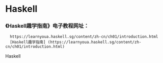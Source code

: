 # Haskell
### 《Haskell趣学指南》电子教程网址：
      https://learnyoua.haskell.sg/content/zh-cn/ch01/introduction.html
      [Haskell趣学指南] (https://learnyoua.haskell.sg/content/zh-cn/ch01/introduction.html)
    
Haskell
